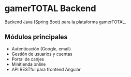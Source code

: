# gamerTOTAL Backend

Backend Java (Spring Boot) para la plataforma gamerTOTAL.

## Módulos principales
- Autenticación (Google, email)
- Gestión de usuarios y cuentas
- Portal de canjes
- Minitienda online
- API RESTful para frontend Angular

